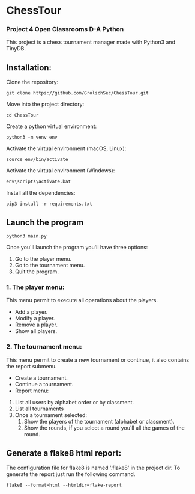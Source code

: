 # ChessTour
### Project 4 Open Classrooms D-A Python
This project is a chess tournament manager made with Python3 and TinyDB.
## Installation:

Clone the repository:
```
git clone https://github.com/GrolschSec/ChessTour.git 
```  
Move into the project directory:
```
cd ChessTour
```  
Create a python virtual environment:
```
python3 -m venv env
```  
Activate the virtual environment (macOS, Linux):
```
source env/bin/activate  
```
Activate the virtual environment (Windows):
```
env\scripts\activate.bat
```
Install all the dependencies:
```
pip3 install -r requirements.txt
```

## Launch the program  
```
python3 main.py
```
Once you'll launch the program you'll have three options:  
1. Go to the player menu.
2. Go to the tournament menu.
3. Quit the program.


### 1. The player menu:  
This menu permit to execute all operations about the players.  
- Add a player.
- Modify a player.
- Remove a player.
- Show all players.

### 2. The tournament menu:
This menu permit to create a new tournament or continue, it also contains the report submenu.  
- Create a tournament.
- Continue a tournament.
- Report menu:
1. List all users by alphabet order or by classment.
2. List all tournaments
3. Once a tournament selected:
    1. Show the players of the tournament (alphabet or classment).
    2. Show the rounds, if you select a round you'll all the games of the round.  


## Generate a flake8 html report:
The configuration file for flake8 is named '.flake8' in the project dir.
To generate the report just run the following command.
```
flake8 --format=html --htmldir=flake-report
```
